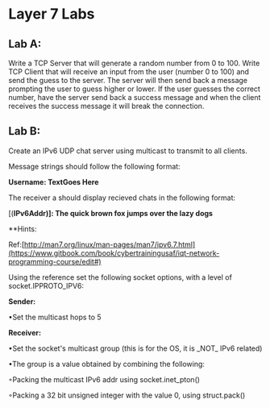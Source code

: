 # Layer 7 Labs

## Lab A:

Write a TCP Server that will generate a random number from 0 to 100. Write TCP Client that will receive an input from the user \(number 0 to 100\) and send the guess to the server. The server will then send back a message prompting the user to guess higher or lower. If the user guesses the correct number, have the server send back a success message and when the client receives the success message it will break the connection.

## Lab B:

Create an IPv6 UDP chat server using multicast to transmit to all clients.

Message strings should follow the following format:

**Username: TextGoes Here**

The receiver a should display recieved chats in the following format:

\[\(**IPv6Addr\)\]: The quick brown fox jumps over the lazy dogs**

\*\*Hints:

Ref:[http://man7.org/linux/man-pages/man7/ipv6.7.html](https://www.gitbook.com/book/cybertrainingusaf/iqt-network-programming-course/edit#)

Using the reference set the following socket options, with a level of socket.IPPROTO\_IPV6:

**Sender:**

•Set the multicast hops to 5

**Receiver:**

•Set the socket's multicast group \(this is for the OS, it is \_NOT\_ IPv6 related\)

•The group is a value obtained by combining the following:

◦Packing the multicast IPv6 addr using socket.inet\_pton\(\)

◦Packing a 32 bit unsigned integer with the value 0, using struct.pack\(\)

